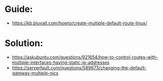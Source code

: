 # Guide:
- https://kb.bluvalt.com/howto/create-multiple-default-route-linux/

# Solution:
- https://askubuntu.com/questions/921654/how-to-control-routes-with-multiple-interfaces-having-static-ip-addresses
- https://serverfault.com/questions/589673/changing-the-default-gateway-multiple-nics
